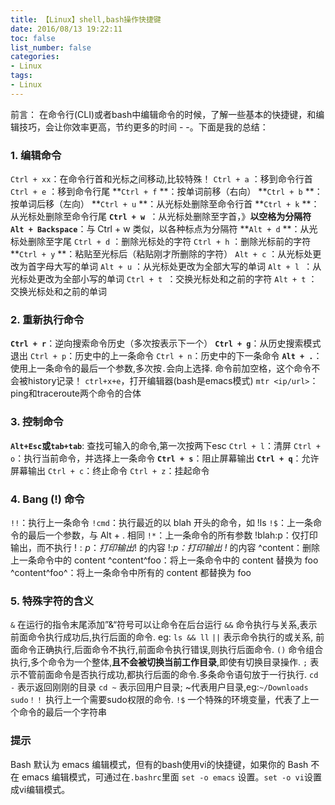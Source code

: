```yaml
---
title: 【Linux】shell,bash操作快捷键
date: 2016/08/13 19:22:11
toc: false
list_number: false
categories:
- Linux
tags:
- Linux
---
```


前言： 在命令行(CLI)或者bash中编辑命令的时候，了解一些基本的快捷键，和编辑技巧，会让你效率更高，节约更多的时间 - -。下面是我的总结：

### 1. 编辑命令
`Ctrl + xx`：在命令行首和光标之间移动,比较特殊！
`Ctrl + a` ：移到命令行首
`Ctrl + e` ：移到命令行尾
**`Ctrl + f` **：按单词前移（右向）
**`Ctrl + b` **：按单词后移（左向）
**`Ctrl + u` **：从光标处删除至命令行首
**`Ctrl + k` **：从光标处删除至命令行尾
**`Ctrl + w `**：从光标处删除至字首，》**以空格为分隔符**
**`Alt + Backspace`**：与 Ctrl + w 类似，以各种标点为分隔符
**`Alt + d` **：从光标处删除至字尾
`Ctrl + d` ：删除光标处的字符
`Ctrl + h` ：删除光标前的字符
**`Ctrl + y` **：粘贴至光标后（粘贴刚才所删除的字符）
`Alt + c` ：从光标处更改为首字母大写的单词
`Alt + u` ：从光标处更改为全部大写的单词
`Alt + l `：从光标处更改为全部小写的单词
`Ctrl + t `：交换光标处和之前的字符
`Alt + t` ：交换光标处和之前的单词

### 2. 重新执行命令
**`Ctrl + r`**：逆向搜索命令历史（多次按表示下一个）
**`Ctrl + g`**：从历史搜索模式退出
`Ctrl + p`：历史中的上一条命令
`Ctrl + n`：历史中的下一条命令
**`Alt + .`**：使用上一条命令的最后一个参数,多次按`.`会向上选择.
命令前加空格，这个命令不会被history记录！
`ctrl+x+e`，打开编辑器(bash是emacs模式)
`mtr <ip/url>`：ping和traceroute两个命令的合体

### 3. 控制命令
**`Alt+Esc`或`tab+tab`**: 查找可输入的命令,第一次按两下esc
`Ctrl + l`：清屏
`Ctrl + o`：执行当前命令，并选择上一条命令
**`Ctrl + s`**：阻止屏幕输出
**`Ctrl + q`**：允许屏幕输出
`Ctrl + c`：终止命令
`Ctrl + z`：挂起命令

### 4. Bang (!) 命令
`!!`：执行上一条命令
`!cmd`：执行最近的以 blah 开头的命令，如 !ls
`!$`：上一条命令的最后一个参数，与 Alt + . 相同
`!*`：上一条命令的所有参数
!blah:p：仅打印输出，而不执行
!$:p：打印输出 !$ 的内容
!*:p：打印输出 !* 的内容
^content：删除上一条命令中的 content
^content^foo：将上一条命令中的 content 替换为 foo
^content^foo^：将上一条命令中所有的 content 都替换为 foo
### 5. 特殊字符的含义
`&`  在运行的指令末尾添加”&“符号可以让命令在后台运行
`&&`  命令执行与关系,表示前面命令执行成功后,执行后面的命令. eg: `ls && ll` 
`||` 表示命令执行的或关系, 前面命令正确执行,后面命令不执行,前面命令执行错误,则执行后面命令.
`()` 命令组合执行,多个命令为一个整体,**且不会被切换当前工作目录**,即使有切换目录操作.
`;` 表示不管前面命令是否执行成功,都执行后面的命令.多条命令语句放于一行执行.
`cd -` 表示返回刚刚的目录
`cd ~` 表示回用户目录; ~代表用户目录,eg:`~/Downloads`
`sudo！！` 执行上一个需要sudo权限的命令.
`!$` 一个特殊的环境变量，代表了上一个命令的最后一个字符串

### 提示
Bash 默认为 emacs 编辑模式，但有的bash使用vi的快捷键，如果你的 Bash 不在 emacs 编辑模式，可通过在`.bashrc`里面 `set -o emacs` 设置。`set -o vi`设置成vi编辑模式。